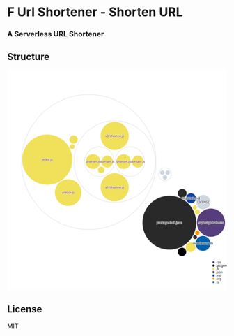 # F Url Shortener - Shorten URL
### A Serverless URL Shortener

## Structure
![diagram](https://raw.githubusercontent.com/1998code/shorten-url/main/diagram.svg)

## License
MIT
